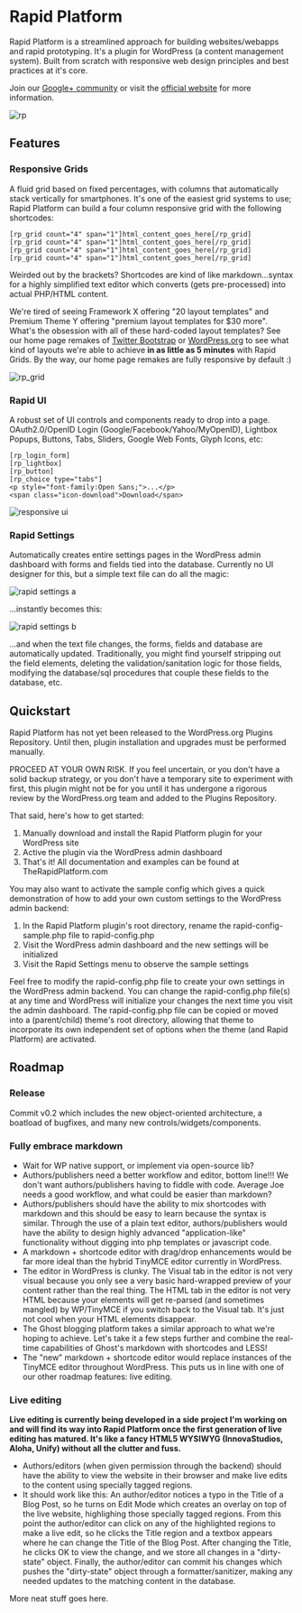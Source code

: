 Rapid Platform  
==============  
  
Rapid Platform is a streamlined approach for building websites/webapps and rapid prototyping. It's a plugin for WordPress (a content management system). Built from scratch with responsive web design principles and best practices at it's core.  

Join our [Google+ community](https://plus.google.com/u/0/b/110639079393921179427/communities/108899206842693997128) or visit the [official website](http://therapidplatform.com) for more information.  

![rp](http://files.glassocean.net/github/rp.png)

Features
--------

### Responsive Grids

A fluid grid based on fixed percentages, with columns that automatically stack vertically for smartphones. It's one of the easiest grid systems to use; Rapid Platform can build a four column responsive grid with the following shortcodes:  

    [rp_grid count="4" span="1"]html_content_goes_here[/rp_grid]  
    [rp_grid count="4" span="1"]html_content_goes_here[/rp_grid]  
    [rp_grid count="4" span="1"]html_content_goes_here[/rp_grid]  
    [rp_grid count="4" span="1"]html_content_goes_here[/rp_grid]  
  
Weirded out by the brackets? Shortcodes are kind of like markdown...syntax for a highly simplified text editor which converts (gets pre-processed) into actual PHP/HTML content.

We're tired of seeing Framework X offering "20 layout templates" and Premium Theme Y offering "premium layout templates for $30 more". What's the obsession with all of these hard-coded layout templates? See our home page remakes of [Twitter Bootstrap](http://therapidplatform.com/showcase/bootstrap/) or [WordPress.org](http://therapidplatform.com/showcase/wordpress-org/) to see what kind of layouts we're able to achieve **in as little as 5 minutes** with Rapid Grids. By the way, our home page remakes are fully responsive by default :)

![rp_grid](http://files.glassocean.net/github/rp-grid.png)

### Rapid UI

A robust set of UI controls and components ready to drop into a page. OAuth2.0/OpenID Login (Google/Facebook/Yahoo/MyOpenID), Lightbox Popups, Buttons, Tabs, Sliders, Google Web Fonts, Glyph Icons, etc:  

    [rp_login_form]  
    [rp_lightbox]  
    [rp_button]  
    [rp_choice type="tabs"]  
    <p style="font-family:Open Sans;">...</p>  
    <span class="icon-download">Download</span>  

![responsive ui](http://files.glassocean.net/github/rp-responsive-ui.png)

### Rapid Settings

Automatically creates entire settings pages in the WordPress admin dashboard with forms and fields tied into the database. Currently no UI designer for this, but a simple text file can do all the magic:

![rapid settings a](http://therapidplatform.com/wp-content/uploads/2012/11/options1.jpg)

...instantly becomes this:

![rapid settings b](http://therapidplatform.com/wp-content/uploads/2012/11/options2.jpg)

...and when the text file changes, the forms, fields and database are automatically updated. Traditionally, you might find yourself stripping out the field elements, deleting the validation/sanitation logic for those fields, modifying the database/sql procedures that couple these fields to the database, etc.

Quickstart
----------

Rapid Platform has not yet been released to the WordPress.org Plugins Repository. Until then, plugin installation and upgrades must be performed manually.

PROCEED AT YOUR OWN RISK. If you feel uncertain, or you don't have a solid backup strategy, or you don't have a temporary site to experiment with first, this plugin might not be for you until it has undergone a rigorous review by the WordPress.org team and added to the Plugins Repository.

That said, here's how to get started:

1. Manually download and install the Rapid Platform plugin for your WordPress site
2. Active the plugin via the WordPress admin dashboard
3. That's it! All documentation and examples can be found at TheRapidPlatform.com

You may also want to activate the sample config which gives a quick demonstration of how to add your own custom settings to the WordPress admin backend:

1. In the Rapid Platform plugin's root directory, rename the rapid-config-sample.php file to rapid-config.php
2. Visit the WordPress admin dashboard and the new settings will be initialized
3. Visit the Rapid Settings menu to observe the sample settings

Feel free to modify the rapid-config.php file to create your own settings in the WordPress admin backend. You can change the rapid-config.php file(s) at any time and WordPress will initialize your changes the next time you visit the admin dashboard. The rapid-config.php file can be copied or moved into a (parent/child) theme's root directory, allowing that theme to incorporate its own independent set of options when the theme (and Rapid Platform) are activated.

Roadmap
-------

### Release

Commit v0.2 which includes the new object-oriented architecture, a boatload of bugfixes, and many new controls/widgets/components.

### Fully embrace markdown

* Wait for WP native support, or implement via open-source lib?
* Authors/publishers need a better workflow and editor, bottom line!!! We don't want authors/publishers having to fiddle with code. Average Joe needs a good workflow, and what could be easier than markdown?
* Authors/publishers should have the ability to mix shortcodes with markdown and this should be easy to learn because the syntax is similar. Through the use of a plain text editor, authors/publishers would have the ability to design highly advanced "application-like" functionality without digging into php templates or javascript code.
* A markdown + shortcode editor with drag/drop enhancements would be far more ideal than the hybrid TinyMCE editor currently in WordPress.
* The editor in WordPress is clunky. The Visual tab in the editor is not very visual because you only see a very basic hard-wrapped preview of your content rather than the real thing. The HTML tab in the editor is not very HTML because your elements will get re-parsed (and sometimes mangled) by WP/TinyMCE if you switch back to the Visual tab. It's just not cool when your HTML elements disappear.
* The Ghost blogging platform takes a similar approach to what we're hoping to achieve. Let's take it a few steps further and combine the real-time capabilities of Ghost's markdown with shortcodes and LESS!
* The "new" markdown + shortcode editor would replace instances of the TinyMCE editor throughout WordPress. This puts us in line with one of our other roadmap features: live editing.

### Live editing

**Live editing is currently being developed in a side project I'm working on and will find its way into Rapid Platform once the first generation of live editing has matured. It's like a fancy HTML5 WYSIWYG (InnovaStudios, Aloha, Unify) without all the clutter and fuss.**

* Authors/editors (when given permission through the backend) should have the ability to view the website in their browser and make live edits to the content using specially tagged regions.
* It should work like this: An author/editor notices a typo in the Title of a Blog Post, so he turns on Edit Mode which creates an overlay on top of the live website, highlighing those specially tagged regions. From this point the author/editor can click on any of the highlighted regions to make a live edit, so he clicks the Title region and a textbox appears where he can change the Title of the Blog Post. After changing the Title, he clicks OK to view the change, and we store all changes in a "dirty-state" object. Finally, the author/editor can commit his changes which pushes the "dirty-state" object through a formatter/sanitizer, making any needed updates to the matching content in the database.

More neat stuff goes here.
